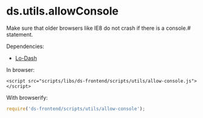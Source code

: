 # ds.utils.allowConsole

Make sure that older browsers like IE8 do not crash if there is a console.#
statement.

Dependencies:

- [Lo-Dash](https://lodash.com/)

In browser:

```
<script src="scripts/libs/ds-frontend/scripts/utils/allow-console.js"></script>
```

With browserify:

```js
require('ds-frontend/scripts/utils/allow-console');
```

